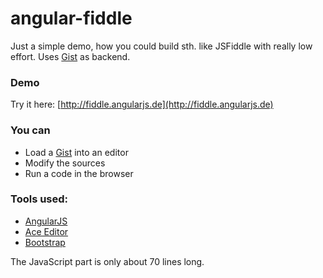 angular-fiddle
==============

Just a simple demo, how you could build sth. like JSFiddle with really low effort. Uses  [Gist](https://gist.github.com) as backend.

### Demo

Try it here: [http://fiddle.angularjs.de](http://fiddle.angularjs.de)

### You can

* Load a [Gist](https://gist.github.com) into an editor
* Modify the sources
* Run a code in the browser

### Tools used:

* [AngularJS](http://angularjs.org)
* [Ace Editor](http://ace.c9.io)
* [Bootstrap](http://getbootstrap.com/)

The JavaScript part is only about 70 lines long.